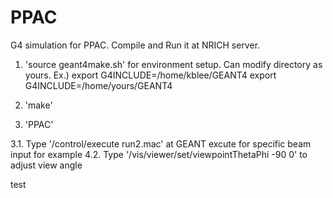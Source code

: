 PPAC
=====

G4 simulation for PPAC.
Compile and Run it at NRICH server.

1. 'source geant4make.sh' for environment setup.
Can modify directory as yours.
Ex.) 
export G4INCLUDE=/home/kblee/GEANT4 export G4INCLUDE=/home/yours/GEANT4

2. 'make'

3. 'PPAC'

  3.1. Type '/control/execute run2.mac' at GEANT excute for specific beam input for example
  4.2. Type '/vis/viewer/set/viewpointThetaPhi -90 0' to adjust view angle 

test
